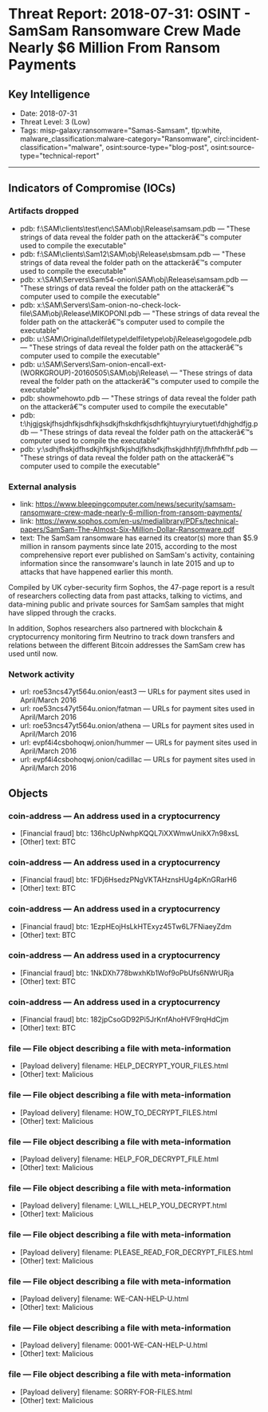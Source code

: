 # Threat Report: 2018-07-31: OSINT - SamSam Ransomware Crew Made Nearly $6 Million From Ransom Payments


## Key Intelligence
* Date: 2018-07-31
* Threat Level: 3 (Low)
* Tags: misp-galaxy:ransomware="Samas-Samsam", tlp:white, malware_classification:malware-category="Ransomware", circl:incident-classification="malware", osint:source-type="blog-post", osint:source-type="technical-report"

---

## Indicators of Compromise (IOCs)
### Artifacts dropped
* pdb: f:\SAM\clients\test\enc\SAM\obj\Release\samsam.pdb — "These strings of data reveal the folder path on the  attackerâ€™s computer used to compile the executable"
* pdb: f:\SAM\clients\Sam12\SAM\obj\Release\sbmsam.pdb — "These strings of data reveal the folder path on the  attackerâ€™s computer used to compile the executable"
* pdb: x:\SAM\Servers\Sam54-onion\SAM\obj\Release\samsam.pdb — "These strings of data reveal the folder path on the  attackerâ€™s computer used to compile the executable"
* pdb: x:\SAM\Servers\Sam-onion-no-check-lock-file\SAM\obj\Release\MIKOPONI.pdb — "These strings of data reveal the folder path on the  attackerâ€™s computer used to compile the executable"
* pdb: u:\SAM\Original\delfiletype\delfiletype\obj\Release\gogodele.pdb — "These strings of data reveal the folder path on the  attackerâ€™s computer used to compile the executable"
* pdb: u:\SAM\Servers\Sam-onion-encall-ext-(WORKGROUP)-20160505\SAM\obj\Release\ — "These strings of data reveal the folder path on the  attackerâ€™s computer used to compile the executable"
* pdb: showmehowto.pdb — "These strings of data reveal the folder path on the  attackerâ€™s computer used to compile the executable"
* pdb: t:\hjgjgskjfhsjdhfkjsdhfkjhsdkjfhskdhfkjsdhfkjhtuyryiurytuet\fdhjghdfjg.pdb — "These strings of data reveal the folder path on the  attackerâ€™s computer used to compile the executable"
* pdb: y:\sdhjfhskjdfhsdkjhfkjshfkjshdjfkhsdkjfhskjdhhfjfj\fhfhfhfhf.pdb — "These strings of data reveal the folder path on the  attackerâ€™s computer used to compile the executable"

### External analysis
* link: https://www.bleepingcomputer.com/news/security/samsam-ransomware-crew-made-nearly-6-million-from-ransom-payments/
* link: https://www.sophos.com/en-us/medialibrary/PDFs/technical-papers/SamSam-The-Almost-Six-Million-Dollar-Ransomware.pdf
* text: The SamSam ransomware has earned its creator(s) more than $5.9 million in ransom payments since late 2015, according to the most comprehensive report ever published on SamSam's activity, containing information since the ransomware's launch in late 2015 and up to attacks that have happened earlier this month.

Compiled by UK cyber-security firm Sophos, the 47-page report is a result of researchers collecting data from past attacks, talking to victims, and data-mining public and private sources for SamSam samples that might have slipped through the cracks.

In addition, Sophos researchers also partnered with blockchain & cryptocurrency monitoring firm Neutrino to track down transfers and relations between the different Bitcoin addresses the SamSam crew has used until now.

### Network activity
* url: roe53ncs47yt564u.onion/east3 — URLs for payment sites used in April/March 2016
* url: roe53ncs47yt564u.onion/fatman — URLs for payment sites used in April/March 2016
* url: roe53ncs47yt564u.onion/athena — URLs for payment sites used in April/March 2016
* url: evpf4i4csbohoqwj.onion/hummer — URLs for payment sites used in April/March 2016
* url: evpf4i4csbohoqwj.onion/cadillac — URLs for payment sites used in April/March 2016

## Objects
### coin-address — An address used in a cryptocurrency
* [Financial fraud] btc: 136hcUpNwhpKQQL7iXXWmwUnikX7n98xsL
* [Other] text: BTC

### coin-address — An address used in a cryptocurrency
* [Financial fraud] btc: 1FDj6HsedzPNgVKTAHznsHUg4pKnGRarH6
* [Other] text: BTC

### coin-address — An address used in a cryptocurrency
* [Financial fraud] btc: 1EzpHEojHsLkHTExyz45Tw6L7FNiaeyZdm
* [Other] text: BTC

### coin-address — An address used in a cryptocurrency
* [Financial fraud] btc: 1NkDXh778bwxhKb1Wof9oPbUfs6NWrURja
* [Other] text: BTC

### coin-address — An address used in a cryptocurrency
* [Financial fraud] btc: 182jpCsoGD92Pi5JrKnfAhoHVF9rqHdCjm
* [Other] text: BTC

### file — File object describing a file with meta-information
* [Payload delivery] filename: HELP_DECRYPT_YOUR_FILES.html
* [Other] text: Malicious

### file — File object describing a file with meta-information
* [Payload delivery] filename: HOW_TO_DECRYPT_FILES.html
* [Other] text: Malicious

### file — File object describing a file with meta-information
* [Payload delivery] filename: HELP_FOR_DECRYPT_FILE.html
* [Other] text: Malicious

### file — File object describing a file with meta-information
* [Payload delivery] filename: I_WILL_HELP_YOU_DECRYPT.html
* [Other] text: Malicious

### file — File object describing a file with meta-information
* [Payload delivery] filename: PLEASE_READ_FOR_DECRYPT_FILES.html
* [Other] text: Malicious

### file — File object describing a file with meta-information
* [Payload delivery] filename: WE-CAN-HELP-U.html
* [Other] text: Malicious

### file — File object describing a file with meta-information
* [Payload delivery] filename: 0001-WE-CAN-HELP-U.html
* [Other] text: Malicious

### file — File object describing a file with meta-information
* [Payload delivery] filename: SORRY-FOR-FILES.html
* [Other] text: Malicious
